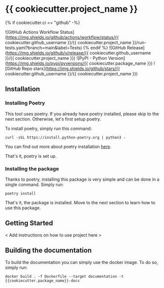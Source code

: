 # {{ cookiecutter.project_name }}

{% if cookiecutter.ci == "github" -%}

![GitHub Actions Workflow Status](https://img.shields.io/github/actions/workflow/status/{{ cookiecutter.github_username }}/{{ cookiecutter.project_name }}/run-tests.yaml?branch=main&label=Tests)
{% endif %}
![GitHub Release](https://img.shields.io/github/v/release/{{ cookiecutter.github_username }}/{{ cookiecutter.project_name }})
![PyPI - Python Version](https://img.shields.io/pypi/pyversions/{{ cookiecutter.package_name }})
![GitHub Repo stars](https://img.shields.io/github/stars/{{ cookiecutter.github_username }}/{{ cookiecutter.project_name }})

## Installation
### Installing Poetry
This tool uses poetry. If you already have poetry installed,
please skip to the next section. Otherwise, let's first setup poetry.

To install poetry, simply run this command:
```shell
curl -sSL https://install.python-poetry.org | python3 -
```
You can find out more about poetry installation [here](https://python-poetry.org/docs/master/#installation).

That's it, poetry is set up.

### Installing the package
Thanks to poetry, installing this package is very simple and can be done in a single command. Simply run:
```shell
poetry install
```
That's it, the package is installed. Move to the next section to learn how to use this package.

## Getting Started
< Add instructions on how to use project here >
## Building the documentation
To build the documentation you can simply use the docker image. To do so, simply run:
```shell
docker build . -f Dockerfile --target documentation -t {{cookiecutter.package_name}}-docs
```

[//]: # (//# todo:  Add AWS Account ID and AWS Region)
